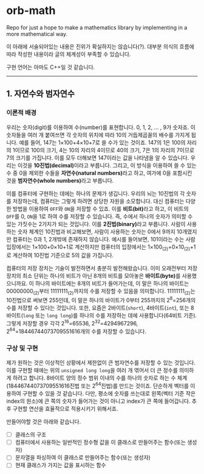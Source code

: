 # orb-math

Repo for just a hope to make a mathematics library by implementing in a more mathematical way.

이 아래에 서술되어있는 내용은 진위가 확실하지는 않습니다(?). 대부분 의식의 흐름에 따라 작성한 내용이라 글의 체계성이 부족할 수 있습니다.

구현 언어는 아마도 C++일 것 같습니다.

---

## 1. 자연수와 범자연수

### 이론적 배경

우리는 숫자(digit)를 이용하여 수(number)를 표현합니다. 0, 1, 2, ... , 9가 숫자죠. 이 숫자들을 여러 개 붙여쓰면 각 숫자의 위치에 따라 10의 거듭제곱꼴의 배수를 가지게 됩니다. 예를 들어, 147는 1×100+4×10+7로 쓸 수가 있는 것이죠. 147의 1은 100의 자리의 1이므로 100의 크기, 4는 10의 자리의 4이므로 40의 크기, 7은 1의 자리의 7이므로 7의 크기를 가집니다. 이를 모두 더해보면 147이라는 값을 나타냄을 알 수 있습니다. 우리는 이것을 <strong>10진법(decimal)</strong>이라고 부릅니다. 그리고, 이 방식을 이용하여 쓸 수 있는 수 중 0을 제외한 수들을 <strong>자연수(natural numbers)</strong>라고 하고, 여가에 0을 포함시킨 것을 <strong>범자연수(whole numbers)</strong>라고 부릅니다.

이를 컴퓨터에 구현하는 데에는 하나의 문제가 생깁니다. 우리의 뇌는 10진법의 각 숫자를 저장하는데, 컴퓨터는 그렇게 하려면 상당한 자원을 소모합니다. 대신 컴퓨터는 다양한 방법을 이용하여 `OFF`와 `ON`을 저장할 수 있죠. 이를 <strong>비트(bit)</strong>라고 하고, 이 비트의 `OFF`를 0, `ON`을 1로 하여 수를 저장할 수 있습니다. 즉, 수에서 하나의 숫자가 의미할 수 있는 가짓수는 2가지가 되는 것입니다. 이를 <strong>2진법(binary)</strong>라고 부릅니다. 사람이 사용하는 숫자 체계인 10진법과 비교해보면, 사람이 사용하는 숫자는 0에서 9까지 10개였지만 컴퓨터는 0과 1, 2개밖에 존재하지 않습니다. 예시를 들어보면, 101이라는 수는 사람 입장에서는 1×100+0×10+1로 계산하지만 컴퓨터의 입장에서는 1×100<sub>(2)</sub>+0×10<sub>(2)</sub>+1로 계산하여 10진법 기준으로 5의 값을 가집니다.

컴퓨터의 저장 장치는 기술이 발전하면서 충분히 발전해왔습니다. 이미 오래전부터 저장 장치의 최소 단위는 하나의 비트가 아닌 8개의 비트를 모아놓은 <strong>바이트(byte)</strong>를 사용했으니까요. 이 하나의 바이트에는 8개의 비트가 들어가는데, 이 말은 하나의 바이트는 00000000<sub>(2)</sub>부터 11111111<sub>(2)</sub>까지의 수를 저장할 수 있음을 의미합니다. 11111111<sub>(2)</sub>는 10진법으로 써보면 255인데, 이 말은 하나의 바이트가 0부터 255까지의 2<sup>8</sup>=256개의 수를 저장할 수 있다는 것입니다. 또한, 요즘은 2바이트(`short`), 4바이트(`int`), 또는 8바이트(`long` 또는 `long long`)를 하나의 수를 저장하는 데에 사용합니다(64비트 기준). 그렇게 저장할 경우 각각 2<sup>16</sup>=65536, 2<sup>32</sup>=4294967296, 2<sup>64</sup>=‭18446744073709551616‬개의 수를 저장할 수 있습니다.

### 구상 및 구현

제가 원하는 것은 이상적인 상황에서 제한없이 큰 범자연수를 저장할 수 있는 것입니다. 이를 구현할 때에는 위의 `unsigned long long`을 여러 개 엮어서 더 큰 정수를 의미하게 하려고 합니다. 8바이트 양의 정수 범위 이내의 수를 하나의 숫자로 하는 수 체계(18446744073709551616진법 또는 2<sup>64</sup>진법)를 만드는 것이죠. 단순하게 벡터를 이용하여 구현할 수 있을 것 같습니다. 다만, 평소에 숫자를 쓰는대로 왼쪽(벡터 기준 작은 index의 원소)에 큰 쪽의 숫자가 들어가는 것이 아니고 index가 큰 쪽에 들어갑니다. 추후 구현할 연산을 효율적으로 적용시키기 위해서죠.

만들어야할 것은 아래와 같습니다.

- [ ] 클래스의 구조
- [ ] 컴퓨터에서 사용하는 일반적인 정수형 값을 이 클래스로 만들어주는 함수(또는 생성자)
- [ ] 문자열을 파싱하여 이 클래스로 만들어주는 함수(또는 생성자)
- [ ] 현재 클래스가 가지는 값을 표시하는 함수

